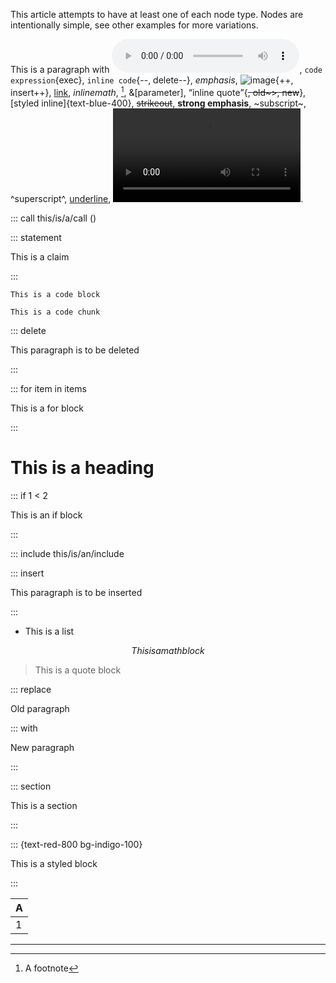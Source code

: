 This article attempts to have at least one of each node type. Nodes are intentionally simple, see other examples for more variations.

This is a paragraph with ![audio](https://example.org/cat.mp3), `code expression`{exec}, `inline code`{--, delete--}, _emphasis_, ![image](https://example.org/cat.jpg){++, insert++}, [link](https://example.org), $inline math$, [^1], &[parameter], <q>inline quote</q>{~~, old~>, new~~}, [styled inline]{text-blue-400}, ~~strikeout~~, **strong emphasis**, ~subscript~, ^superscript^, <u>underline</u>, ![video](https://example.org/cat.mp4).

::: call this/is/a/call ()

::: statement

This is a claim

:::

```
This is a code block
```

```exec
This is a code chunk
```

::: delete

This paragraph is to be deleted

:::

::: for item in items

This is a for block

:::

# This is a heading

::: if 1 < 2

This is an if block

:::

::: include this/is/an/include

::: insert

This paragraph is to be inserted

:::

- This is a list

$$
This is a math block
$$

> This is a quote block

::: replace

Old paragraph

::: with

New paragraph

:::

::: section

This is a section

:::

::: {text-red-800 bg-indigo-100}

This is a styled block

:::

| A   |
| --- |
| 1   |

***

[^1]: A footnote